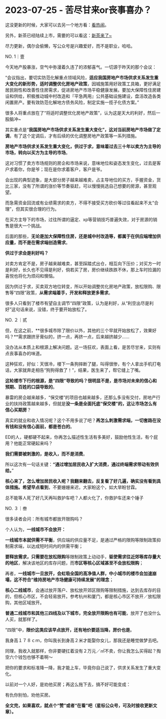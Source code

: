 # 2023-07-25 - 苦尽甘来or丧事喜办？

这没更新的时候，大家可以去另一个地方看：[看热闹](http://mp.weixin.qq.com/s?__biz=Mzg2NTkwNTM4MA==&mid=2247483859&idx=1&sn=087c467a79613c3f34798b8676dd4e9e&chksm=ce53be58f924374edbbdba93b4dc868e5e88640459bfbd1458aae8bdb93bfec8dc6313f6a88d&scene=21#wechat_redirect)。

另外，新茶已经陆续上市，需要的可以看这：[新茶来了~](http://mp.weixin.qq.com/s?__biz=Mzg2OTkwNzE4MA==&mid=2247491310&idx=2&sn=527d9c90ac7b1d3cb8ddef26c1bc1a01&chksm=ce94b16df9e3387b5a6b4301575ae36217c5e3fcf98b72a35be8ddf96314560f812ead9fd22c&scene=21#wechat_redirect)

尽力更新，偶尔会偷懒，写公众号是兴趣爱好，而不是职业，哈哈。

NO. 1｜壹

今天地产股暴涨，空气中弥漫着久违了的浓郁喜气。一切源于昨天的那个会议：

“会议指出，要切实防范化解重点领域风险，**适应我国房地产市场供求关系发生重大变化的新形势，适时调整优化房地产政策**，因城施策用好政策工具箱，更好满足居民刚性和改善性住房需求，促进房地产市场平稳健康发展。要加大保障性住房建设和供给，积极推动城中村改造和『平急两用』公共基础设施建设，盘活改造各类闲置房产。要有效防范化解地方债务风险，制定实施一揽子化债方案。”

很多人将重点放在了“将适时调整优化房地产政策”，认为这是天大的利好，然后一股脑冲~

其实重点是“**我国房地产市场供求关系发生重大变化”，这对当前房地产市场做了定调**，有了这个定调后，才有后续的优化调整房地产政策等一系列措施。

**房地产市场供求关系发生重大变化，供过于求，意味着过去三十年以卖方为主导的市场，转向以买方为主导的市场**。

这对习惯了卖方市场规则的房企和市场来说，意味地位和姿态发生变化，过去是客户求着你，你是爷；现在是你求着客户，客户是爷。

会出现的典型迹象，是大部分房子越来越难卖，占主导地位的买方，手握资金，货比三家，没有了所谓的涨价等节奏驱赶，可以慢慢挑选自己想要的房源，甚至观望。

而急需资金回流或有业绩需求的卖方，不得不接受买方砍价等过往看起来不太“合理”，但其实很合理的行为。

在买方主导下的市场，过往所谓的逼定、xp等营销技巧普遍失效，对于房源的销售是很大一个挑战。

后面的那些，**无论是加大保障性住房，还是城中村改造等，都属于在供应端增加供应量，而不是在需求端创造需求**。

**供过于求会是利好吗？**

对卖方肯定不是，房子越来越难卖，甚至踩踏式出仓，相互向下压价；对买方一时是利好，长久也不见得是利好，倘若买了房，房价继续跌跌不休，那上车时捡漏的喜悦也将化为烦闷和懊恼。

因为供过于求，买卖双方地位转变，所以开始调整优化房地产政策，放松限购、限售等“四限”政策，**从需求端着手，开发和释放更多需求**。

很多人只看到了楼市有望自主调节“四限”政策，认为是利好，从“利空出尽是利好”这句话来说，没错，终于要开始放松了。

NO. ２｜贰

但，在这之前，**很多城市除了限价以外，其他的三个早就开始放松了，效果好吗？**需求跟挤牙膏似的，挤一点，再挤一点，后来越挤越少......

没办法从本质上和根源上解决问题。这一场狂欢，表面上看，是苦尽甘来，实则有点丧事喜办的味道。

这种狂欢，好似：天很冷，楼下一条狗摔断了腿，叫得很惨，有个人拿出手机打电话，大家就奔走相告“狗狗得救了！”，结果，医生来了，帮它缝上了嘴。

**这轮楼市下行的根源，是“四限”导致的吗？很明显不是，是市场对未来的信心和预期、百姓的口袋导致的**。

暴雷的房企越来越多，“保交楼”的项目也越来越多，还那么多没有交付，房地产行业的扶持政策越来越多，但就是**没一条是全面托底“保交楼”的，这让市场怎么有信心买期房**？

真实的就业和收入情况呢？这个不用多说了吧？**再怎么刺激需求端，一切套路在没有钱和没有信心面前，都是苍白的**。

ED的人，硬都硬不起来，你再怎么描述性生活有多美好，鼓励他性生活，有个屁用？他能正常硬起来吗？

**我们需要被刺激的，是收入，而不是消费**。

所以这次有一句话关键：**“通过增加居民收入扩大消费，通过终端需求带动有效供给。**”

**核心来了，怎么增加居民收入呢？**我翻来翻去，反复看了好几遍，确实没有看到**具体措施。希望早点看到**，不要姗姗来迟，大家盼这个，如大旱盼甘霖。

总不能等人死了好几天再叫救护车吧？人都火化了，你救护车还来个锤子

NO. ３｜叁

很多读者会问：所有城市都放开限购吗？

个人认为，**一线城市不会放开：**

**一线城市本就供需不平衡**，供应端的供应量不足，是通过严格的限购等限制政策抑制需求端，以达成短时间内的供需平衡；

**要释放需求，只需要在放松限购**等限制政策上动动手，**驱使需求往近郊等库存量大的地区**，解决该地区的库存问题，而**市区等核心区域甚至不会放松限购**；

再者，**一线城市一旦放开，会虹吸全国的高净值人群，中小城市的楼市会加速崩塌，这不符合“维持房地产市场健康可持续发展”的理念**；

**核心二线城市**，会通过放开落户、放松放开郊区限购等限制措施，达到去库存的目的，但核心市区，不会轻易放开。参考杭州和厦门，都是核心市区不放开／放松限购，其他区域放开。

**普通二线城市和其他三四线及以下城市，完全放开限购也有可能**，放开了也没什么人买，就那样了。

“四限”中，**限价这类应该早点放开，还有地价要适当降，房价也是**。

我身高１７８ｃｍ，你叫我长到身高２米才能娶你女儿，那我还是睡觉做梦去吧。

同理，我收入就那样，你非要硬扛着没有２万元／㎡不卖，你让我怎么买得起？掏空六个钱包也够不着啊～

把你的要求和标准降一降，我才能上车，毕竟你自己说了，供求关系发生了重大变化。

以前对一个人好，是劝他买房；再这么拖下去，搞不好可能变成：

有仇你别怕，劝他买房。

**全文完，如果喜欢，就点个“赞”或者“在看”吧（星标公众号，可及时接收更新文章）。**